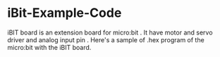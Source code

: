 # iBit-Example-Code
iBIT board is an extension board for micro:bit . It have motor and servo driver and analog input pin . Here's a sample of .hex program of the micro:bit with the iBIT board.
